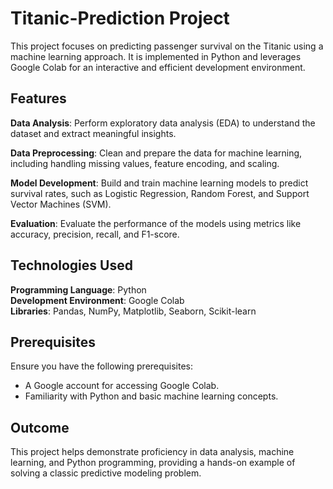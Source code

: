 # Titanic-Prediction Project

This project focuses on predicting passenger survival on the Titanic using a machine learning approach. It is implemented in Python and leverages Google Colab for an interactive and efficient development environment.

## Features
**Data Analysis**: Perform exploratory data analysis (EDA) to understand the dataset and extract meaningful insights.

**Data Preprocessing**: Clean and prepare the data for machine learning, including handling missing values, feature encoding, and scaling.

**Model Development**: Build and train machine learning models to predict survival rates, such as Logistic Regression, Random Forest, and Support Vector Machines (SVM).

**Evaluation**: Evaluate the performance of the models using metrics like accuracy, precision, recall, and F1-score.

## Technologies Used
**Programming Language**: Python  
**Development Environment**: Google Colab  
**Libraries**: Pandas, NumPy, Matplotlib, Seaborn, Scikit-learn

## Prerequisites
Ensure you have the following prerequisites:

- A Google account for accessing Google Colab.  
- Familiarity with Python and basic machine learning concepts.

## Outcome
This project helps demonstrate proficiency in data analysis, machine learning, and Python programming, providing a hands-on example of solving a classic predictive modeling problem.

